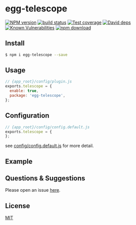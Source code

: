 # egg-telescope

[![NPM version][npm-image]][npm-url]
[![build status][travis-image]][travis-url]
[![Test coverage][codecov-image]][codecov-url]
[![David deps][david-image]][david-url]
[![Known Vulnerabilities][snyk-image]][snyk-url]
[![npm download][download-image]][download-url]

[npm-image]: https://img.shields.io/npm/v/egg-telescope.svg?style=flat-square
[npm-url]: https://npmjs.org/package/egg-telescope
[travis-image]: https://img.shields.io/travis/eggjs/egg-telescope.svg?style=flat-square
[travis-url]: https://travis-ci.org/eggjs/egg-telescope
[codecov-image]: https://img.shields.io/codecov/c/github/eggjs/egg-telescope.svg?style=flat-square
[codecov-url]: https://codecov.io/github/eggjs/egg-telescope?branch=master
[david-image]: https://img.shields.io/david/eggjs/egg-telescope.svg?style=flat-square
[david-url]: https://david-dm.org/eggjs/egg-telescope
[snyk-image]: https://snyk.io/test/npm/egg-telescope/badge.svg?style=flat-square
[snyk-url]: https://snyk.io/test/npm/egg-telescope
[download-image]: https://img.shields.io/npm/dm/egg-telescope.svg?style=flat-square
[download-url]: https://npmjs.org/package/egg-telescope

<!--
Description here.
-->

## Install

```bash
$ npm i egg-telescope --save
```

## Usage

```js
// {app_root}/config/plugin.js
exports.telescope = {
  enable: true,
  package: 'egg-telescope',
};
```

## Configuration

```js
// {app_root}/config/config.default.js
exports.telescope = {
};
```

see [config/config.default.js](config/config.default.js) for more detail.

## Example

<!-- example here -->

## Questions & Suggestions

Please open an issue [here](https://github.com/eggjs/egg/issues).

## License

[MIT](LICENSE)
